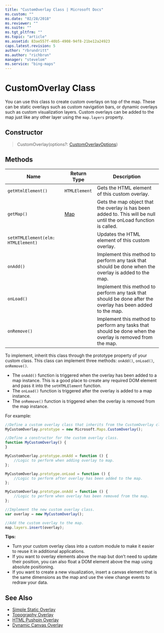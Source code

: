 ```yaml
---
title: "CustomOverlay Class | Microsoft Docs"
ms.custom: ""
ms.date: "02/28/2018"
ms.reviewer: ""
ms.suite: ""
ms.tgt_pltfrm: ""
ms.topic: "article"
ms.assetid: 83ae557f-40b5-4908-94f8-21be12a24923
caps.latest.revision: 5
author: "rbrundritt"
ms.author: "richbrun"
manager: "stevelom"
ms.service: "bing-maps"
---
```


# CustomOverlay Class

You can use this class to create custom overlays on top of the map. These can be static overlays such as custom navigation bars, or dynamic overlays such as custom visualization layers. Custom overlays can be added to the map just like any other layer using the `map.layers` property.

## Constructor

> CustomOverlay(options?: [CustomOverlayOptions](customoverlayoptions-object.md))

## Methods

| Name        | Return Type | Description                                                                                     |
|-------------|-------------|-------------------------------------------------------------------------------------------------|
| `getHtmlElement()`  | `HTMLElement` | Gets the HTML element of this custom overlay.                                             |
| `getMap()` | [Map](map-class.md) | Gets the map object that the overlay is has been added to. This will be null until the onLoad function is called. |
| `setHTMLElement(elm: HTMLElement)` |             | Updates the HTML element of this custom overlay.                           |
| `onAdd()`                          |             | Implement this method to perform any task that should be done when the overlay is added to the map.               |
| `onLoad()`                         |             | Implement this method to perform any task that should be done after the overlay has been added to the map.         |
| `onRemove()`                       |             | Implement this method to perform any tasks that should be done when the overlay is removed from the map.           |

To implement, inherit this class through the prototype property of your custom class. This class can implement three methods: `onAdd()`, `onLoad()`, `onRemove()`.

 * The `onAdd()` function is triggered when the overlay has been added to a map instance. This is a good place to create any required DOM element and pass it into the `setHTMLElement` function.
 * The `onLoad()` function is triggered after the overlay is added to a map instance.
 * The `onRemove()` function is triggered when the overlay is removed from the map instance.

For example:

```javascript
//Define a custom overlay class that inherits from the CustomOverlay class.
MyCustomOverlay.prototype = new Microsoft.Maps.CustomOverlay();

//Define a constructor for the custom overlay class.
function MyCustomOverlay() {
}

MyCustomOverlay.prototype.onAdd = function () {
    //Logic to perform when adding overlay to map.
};

MyCustomOverlay.prototype.onLoad = function () {
    //Logic to perform after overlay has been added to the map.
};

MyCustomOverlay.prototype.onAdd = function () {
    //Logic to perform when overlay has been removed from the map.
};

//Implement the new custom overlay class.
var overlay = new MyCustomOverlay();

//Add the custom overlay to the map.
map.layers.insert(overlay);
```

**Tips:**

 * Turn your custom overlay class into a custom module to make it easier to reuse it in additional applications.
 * If you want to overlay elements above the map but don’t need to update their position, you can also float a DOM element above the map using absolute positioning.
 * If you want to create a new visualization, insert a canvas element that is the same dimensions as the map and use the view change events to redraw your data.
 
 ## See Also
 
* [Simple Static Overlay](../map-control-concepts/custom-overlays/simple-static-overlay.md)
* [Topography Overlay](../map-control-concepts/custom-overlays/topography-overlay.md)
* [HTML Pushpin Overlay](../map-control-concepts/custom-overlays/html-pushpin-overlay.md)
* [Dynamic Canvas Overlay](../map-control-concepts/custom-overlays/dynamic-canvas-overlay.md)
